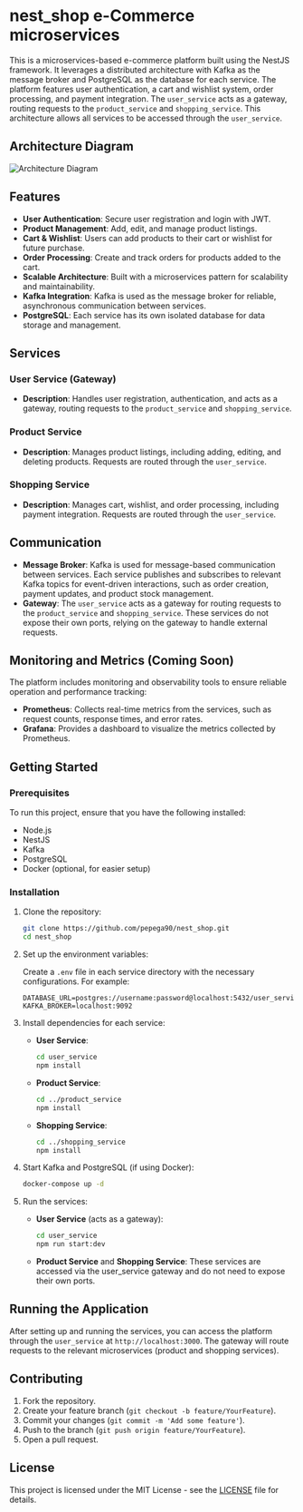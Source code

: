 # nest_shop e-Commerce microservices

This is a microservices-based e-commerce platform built using the NestJS framework. It leverages a distributed architecture with Kafka as the message broker and PostgreSQL as the database for each service. The platform features user authentication, a cart and wishlist system, order processing, and payment integration. The `user_service` acts as a gateway, routing requests to the `product_service` and `shopping_service`. This architecture allows all services to be accessed through the `user_service`.

## Architecture Diagram

![Architecture Diagram](https://github.com/pepega90/nest_shop/blog/main/finan_drag.png)

## Features

- **User Authentication**: Secure user registration and login with JWT.
- **Product Management**: Add, edit, and manage product listings.
- **Cart & Wishlist**: Users can add products to their cart or wishlist for future purchase.
- **Order Processing**: Create and track orders for products added to the cart.
- **Scalable Architecture**: Built with a microservices pattern for scalability and maintainability.
- **Kafka Integration**: Kafka is used as the message broker for reliable, asynchronous communication between services.
- **PostgreSQL**: Each service has its own isolated database for data storage and management.

## Services

### User Service (Gateway)
- **Description**: Handles user registration, authentication, and acts as a gateway, routing requests to the `product_service` and `shopping_service`.

### Product Service
- **Description**: Manages product listings, including adding, editing, and deleting products. Requests are routed through the `user_service`.

### Shopping Service
- **Description**: Manages cart, wishlist, and order processing, including payment integration. Requests are routed through the `user_service`.

## Communication

- **Message Broker**: Kafka is used for message-based communication between services. Each service publishes and subscribes to relevant Kafka topics for event-driven interactions, such as order creation, payment updates, and product stock management.
- **Gateway**: The `user_service` acts as a gateway for routing requests to the `product_service` and `shopping_service`. These services do not expose their own ports, relying on the gateway to handle external requests.

## Monitoring and Metrics (Coming Soon)
The platform includes monitoring and observability tools to ensure reliable operation and performance tracking:

- **Prometheus**: Collects real-time metrics from the services, such as request counts, response times, and error rates.
- **Grafana**: Provides a dashboard to visualize the metrics collected by Prometheus.

## Getting Started

### Prerequisites

To run this project, ensure that you have the following installed:

- Node.js
- NestJS
- Kafka
- PostgreSQL
- Docker (optional, for easier setup)

### Installation

1. Clone the repository:

    ```bash
    git clone https://github.com/pepega90/nest_shop.git
    cd nest_shop
    ```

2. Set up the environment variables:

    Create a `.env` file in each service directory with the necessary configurations. For example:

    ```env
    DATABASE_URL=postgres://username:password@localhost:5432/user_service_db
    KAFKA_BROKER=localhost:9092
    ```

3. Install dependencies for each service:

    - **User Service**:
        ```bash
        cd user_service
        npm install
        ```

    - **Product Service**:
        ```bash
        cd ../product_service
        npm install
        ```

    - **Shopping Service**:
        ```bash
        cd ../shopping_service
        npm install
        ```

4. Start Kafka and PostgreSQL (if using Docker):

    ```bash
    docker-compose up -d
    ```

5. Run the services:

    - **User Service** (acts as a gateway):
        ```bash
        cd user_service
        npm run start:dev
        ```

    - **Product Service** and **Shopping Service**: These services are accessed via the user_service gateway and do not need to expose their own ports.

## Running the Application

After setting up and running the services, you can access the platform through the `user_service` at `http://localhost:3000`. The gateway will route requests to the relevant microservices (product and shopping services).

## Contributing

1. Fork the repository.
2. Create your feature branch (`git checkout -b feature/YourFeature`).
3. Commit your changes (`git commit -m 'Add some feature'`).
4. Push to the branch (`git push origin feature/YourFeature`).
5. Open a pull request.

## License

This project is licensed under the MIT License - see the [LICENSE](LICENSE.md) file for details.
